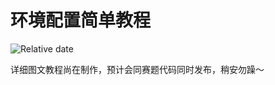 # 环境配置简单教程

![Relative date](https://img.shields.io/date/1568988386)

详细图文教程尚在制作，预计会同赛题代码同时发布，稍安勿躁～
